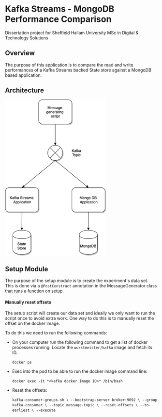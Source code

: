 # Kafka Streams - MongoDB Performance Comparison

Dissertation project for Sheffield Hallam University MSc in Digital & Technology Solutions

## Overview

The purpose of this application is to compare the read and write performances of 
a Kafka Streams backed State store against a MongoDB based application.

## Architecture

![Architecture Diagram for project](https://github.com/StephenDRoberts/kafka-mongo-comparison/blob/master/assets/KafkaMongoArchitecture.png?raw=true)

## Setup Module

The purpose of the setup module is to create the experiment's data set.
This is done via a `@PostConstruct` annotation in the MessageGenerator class that runs a function on setup.
 

#### Manually reset offsets

The setup script will create our data set and ideally we only want to run the script once to avoid extra work.
One way to do this is to manually reset the offset on the docker image.

To do this we need to run the following commands:  

* On your computer run the following command to get a list of docker processes running. Locate the `wurstmeister/kafka` image and fetch its ID.   
  
  `docker ps`
  
* Exec into the pod to be able to run the docker image command line:  

  `docker exec -it *<kafka docker image ID>* /bin/bash`
  
* Reset the offsets: 
 
  `kafka-consumer-groups.sh \
      --bootstrap-server broker:9092 \
      --group kafka-consumer \
      --topic message-topic \
      --reset-offsets \
      --to-earliest \
      --execute`
